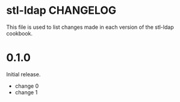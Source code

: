 # stl-ldap CHANGELOG

This file is used to list changes made in each version of the stl-ldap cookbook.

# 0.1.0

Initial release.

- change 0
- change 1


